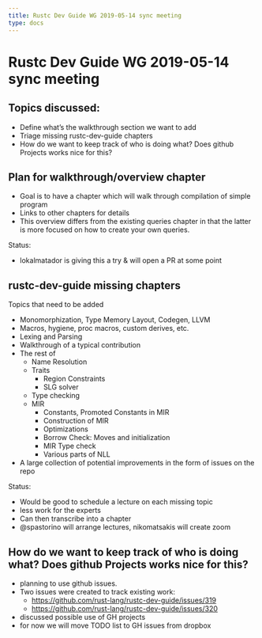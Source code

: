 ```yaml
---
title: Rustc Dev Guide WG 2019-05-14 sync meeting
type: docs
---
```

# Rustc Dev Guide WG 2019-05-14 sync meeting

## Topics discussed:

- Define what’s the walkthrough section we want to add
- Triage missing rustc-dev-guide chapters
- How do we want to keep track of who is doing what? Does github Projects works
  nice for this?

## Plan for walkthrough/overview chapter

- Goal is to have a chapter which will walk through compilation of simple program
- Links to other chapters for details
- This overview differs from the existing queries chapter in that the latter is
  more focused on how to create your own queries.

Status:
- lokalmatador is giving this a try & will open a PR at some point

## rustc-dev-guide missing chapters

Topics that need to be added

- Monomorphization, Type Memory Layout, Codegen, LLVM
- Macros, hygiene, proc macros, custom derives, etc.
- Lexing and Parsing
- Walkthrough of a typical contribution
- The rest of
  - Name Resolution
  - Traits
    - Region Constraints
    - SLG solver
  - Type checking
  - MIR
    - Constants, Promoted Constants in MIR
    - Construction of MIR
    - Optimizations
    - Borrow Check: Moves and initialization
    - MIR Type check
    - Various parts of NLL
- A large collection of potential improvements in the form of issues on the repo

Status:

- Would be good to schedule a lecture on each missing topic
- less work for the experts
- Can then transcribe into a chapter
- @spastorino will arrange lectures, nikomatsakis will create zoom

## How do we want to keep track of who is doing what? Does github Projects works nice for this?

- planning to use github issues.
- Two issues were created to track existing work:
  - https://github.com/rust-lang/rustc-dev-guide/issues/319
  - https://github.com/rust-lang/rustc-dev-guide/issues/320
- discussed possible use of GH projects
- for now we will move TODO list to GH issues from dropbox